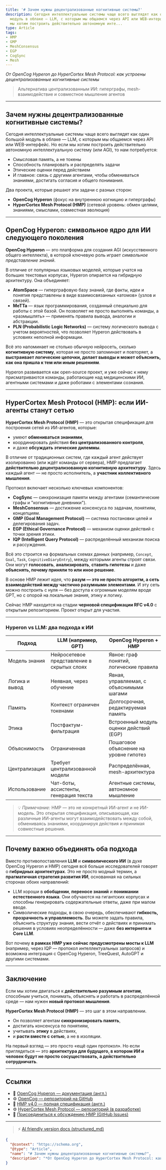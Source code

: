 ```yaml
---
title: '# Зачем нужны децентрализованные когнитивные системы?'
description: Сегодня интеллектуальные системы чаще всего выглядят как один большой
  модуль в облаке — LLM, с которым мы общаемся через API или WEB-интерфейс. Но если
  мы хотим построить действительно автономную инте...
type: Article
tags:
- HMP
- GMP
- MeshConsensus
- EGP
- CogSync
- Mesh
---
```


*От OpenCog Hyperon до HyperCortex Mesh Protocol: как устроены децентрализованные когнитивные системы*

> Альтернатива централизованным ИИ: гиперграфы, mesh-взаимодействие и совместное мышление агентов

---

## Зачем нужны децентрализованные когнитивные системы?

Сегодня интеллектуальные системы чаще всего выглядят как один большой модуль в облаке — LLM, с которым мы общаемся через API или WEB-интерфейс. Но если мы хотим построить действительно автономную интеллектуальную систему (или AGI), то нам потребуется:

* Смысловая память, а не токены
* Способность планировать и распределять задачи
* Этические оценки перед действием
* И главное: связь с другими агентами, чтобы обмениваться знаниями, достигать согласия и общего понимания.

Два проекта, которые решают эти задачи с разных сторон:

* **OpenCog Hyperon** (фокус на внутреннюю когницию и гиперграфы)
* **HyperCortex Mesh Protocol (HMP)** (сетевой уровень: обмен целями, знаниями, смыслами, совместная эволюция)

---

## OpenCog Hyperon: символьное ядро для ИИ следующего поколения

**OpenCog Hyperon** — это платформа для создания AGI (искусственного общего интеллекта), в которой ключевую роль играет *символьное представление знаний*.

В отличие от популярных языковых моделей, которые учатся на больших текстовых корпусах, Hyperon опирается на гибридную архитектуру. Она объединяет:

* **AtomSpace** — гиперграфовую базу знаний, где факты, идеи и понятия представлены в виде взаимосвязанных «атомов» (узлов и связей).
* **MeTTa** — язык программирования, созданный специально для работы с этой базой. Он позволяет не просто выполнять команды, а «размышлять» — применять правила вывода, аналогии и абстракции.
* **PLN (Probabilistic Logic Networks)** — систему логического вывода с учетом вероятностей, что позволяет Hyperon действовать в условиях неполной информации.

Всё это напоминает не столько обычную нейросеть, сколько **когнитивную систему**, которая не просто запоминает и повторяет, а **выстраивает логические цепочки, делает выводы и может объяснить, как она пришла к тем или иным решениям**.

Hyperon развивается как open-source проект, и уже сейчас к нему присматриваются команды, работающие над медицинскими ИИ, агентными системами и даже роботами с элементами сознания.

---

## HyperCortex Mesh Protocol (HMP): если ИИ-агенты станут сетью

**HyperCortex Mesh Protocol (HMP)** — это открытая спецификация для построения сетей из ИИ-агентов, которые:

* умеют **обмениваться знаниями**,
* координировать действия **без централизованного контроля**,
* и даже **обсуждать этические дилеммы**.

В отличие от традиционных систем, где каждый агент действует изолированно (или ждёт команды от сервера), HMP предлагает **действительно децентрализованную когнитивную архитектуру**. Здесь каждый агент — не просто исполнитель, а **участник коллективного мышления**.

Протокол включает несколько ключевых компонентов:

* **CogSync** — синхронизация памяти между агентами (семантические графы и "когнитивные дневники").
* **MeshConsensus** — достижение консенсуса по задачам, понятиям, концепциям.
* **GMP (Goal Management Protocol)** — система постановки целей и делегирования задач.
* **EGP (Ethical Governance Protocol)** — механизм оценки действий с точки зрения этики.
* **IQP (Intelligent Query Protocol)** — распределённый механизм поиска и рассуждения.

Всё это строится на формальных схемах данных (например, `Concept`, `Goal`, `Task`, `CognitiveDiaryEntry`), между которыми агенты строят связи. Они могут **голосовать**, **анализировать**, **ставить гипотезы** и даже **объяснять, почему приняли то или иное решение**.

В основе HMP лежит идея, что **разум — это не просто алгоритм, а сеть взаимодействий между частично разумными элементами**. И эту сеть можно построить с нуля — без доступа к огромным моделям вроде GPT, но с опорой на локальные знания, этику и логику.

Сейчас HMP находится на стадии **черновой спецификации RFC v4.0** с открытым репозиторием. Проект открыт для участия.

---

### Hyperon vs LLM: два подхода к ИИ

| Подход         | LLM (например, GPT)                        | OpenCog Hyperon + HMP                    |
| -------------- | ------------------------------------------ | ---------------------------------------- |
| Модель знания  | Нейросетевое представление в скрытых слоях | Явное: граф понятий, логические правила  |
| Логика и вывод | Неявная, через обучение                    | Явная, управляемая, с объяснимыми шагами |
| Память         | Контекст ограничен токенами                | Долгосрочная, редактируемая память       |
| Этика          | Постфактум-фильтрация                      | Встроенный модуль оценки действий (EGP)  |
| Объяснимость   | Ограниченная                               | Пошаговое объяснение на уровне гипотез   |
| Централизация  | Требует централизованной модели            | Распределённая, mesh-архитектура         |
| Использование  | Чат-боты, ассистенты, генерация текста     | Агентные системы, автономное мышление    |

> 💡 *Примечание:* HMP — это не конкретный ИИ-агент и не ИИ-модель. Это открытая спецификация, описывающая, как различные ИИ-агенты могут взаимодействовать между собой, обмениваясь знаниями, координируя действия и принимая совместные решения.

---

## Почему важно объединять оба подхода

Вместо противопоставления **LLM** и **символического ИИ** (в духе OpenCog Hyperon и HMP) сегодня всё больше исследователей говорят о **гибридных архитектурах**. Это не просто модный термин, а **прагматичная стратегия развития ИИ**, основанная на сильных сторонах обоих направлений:

* LLM хороши в **обобщении**, **переносе знаний** и **понимании естественного языка**. Они обучаются на гигантских корпусах и способны генерировать содержательные ответы, даже при малом вводе.
* Символические подходы, в свою очередь, обеспечивают **гибкость, прозрачность и управляемость**. Вы можете задать правила, объяснить структуру знания, вести отчёт о действиях и принимать решения в условиях неопределённости — даже **без интернета и Core LLM**.

Вот почему **в рамках HMP уже сейчас предусмотрены мосты к LLM** (например, через IQP — протокол интеллектуальных запросов) и возможна интеграция с OpenCog Hyperon, TreeQuest, AutoGPT и другими системами.

---

## Заключение

Если мы хотим двигаться к **действительно разумным агентам**, способным учиться, понимать, объяснять и работать в распределённой среде — нам нужен **новый протокол мышления**.

**HyperCortex Mesh Protocol (HMP)** — это шаг в этом направлении.

* Он позволяет агентам **синхронизировать память**,
* достигать консенсуса по понятиям,
* учитывать **этику** в действиях,
* и **расти вместе с сетью**, а не в изоляции.

На первый взгляд — это просто «ещё один протокол». Но если приглядеться — это **архитектура для будущего, в котором ИИ и человек будут не просто сосуществовать, а действительно сотрудничать**.

---

## Ссылки

* 📘 [OpenCog Hyperon — документация (англ.)](https://wiki.opencog.org/)
* ⚙️ [OpenCog — репозиторий на GitHub](https://github.com/opencog)
* 🔗 [HMP v4.0 — полная спецификация (англ.)](https://github.com/kagvi13/HMP/blob/main/docs/HMP-0004.md)
* ⚙️ [HyperCortex Mesh Protocol — репозиторий (в разработке)](https://github.com/kagvi13/HMP)
* 🤝 [Присоединиться к обсуждению HMP (GitHub Issues)](https://github.com/kagvi13/HMP/issues)


---
> ⚡ [AI friendly version docs (structured_md)](../../index.md)


```json
{
  "@context": "https://schema.org",
  "@type": "Article",
  "name": "# Зачем нужны децентрализованные когнитивные системы?",
  "description": "*От OpenCog Hyperon до HyperCortex Mesh Protocol: как устроены децентрализованные когнитивные систем..."
}
```

